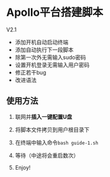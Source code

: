 # Apollo平台搭建脚本
V2.1

- 添加开机自动启动终端
- 添加自动执行下一段脚本
- 除第一次外无需输入sudo密码
- 设置开机登录无需输入用户密码
- 修正若干bug
- 改进语法

## 使用方法

1. 联网并**插入一键配置U盘**

2. 将脚本文件拷贝到用户根目录下

3. 在终端中输入命令`bash guide-1.sh`

4. 等待（中途将会重启数次）

5. Enjoy!
